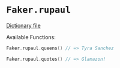 # `Faker.rupaul`

[Dictionary file](../src/main/resources/locales/en/rupaul.yml)

Available Functions:  
```kotlin
Faker.rupaul.queens() // => Tyra Sanchez

Faker.rupaul.quotes() // => Glamazon!
```
